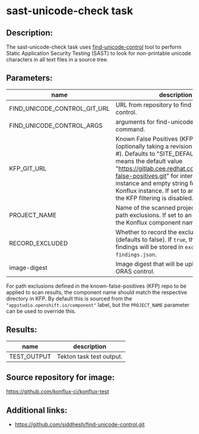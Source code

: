 # sast-unicode-check task

## Description:

The sast-unicode-check task uses [find-unicode-control](https://github.com/siddhesh/find-unicode-control.git) tool to perform Static Application Security Testing (SAST) to look for non-printable unicode characters in all text files in a source tree.

## Parameters:

| name                         | description                                                                                                                                   | Default Value                                                                                   | Required |
|------------------------------|-----------------------------------------------------------------------------------------------------------------------------------------------|-------------------------------------------------------------------------------------------------|----------|
| FIND_UNICODE_CONTROL_GIT_URL | URL from repository to find unicode control.                                                                                                  | "https://github.com/siddhesh/find-unicode-control.git#c2accbfbba7553a8bc1ebd97089ae08ad8347e58" | No       |
| FIND_UNICODE_CONTROL_ARGS    | arguments for find-unicode-control command.                                                                                                   | "-p bidi -v -d -t"                                                                              | No       |
| KFP_GIT_URL                  | Known False Positives (KFP) git URL (optionally taking a revision delimited by \#). Defaults to "SITE_DEFAULT", which means the default value "https://gitlab.cee.redhat.com/osh/known-false-positives.git" for internal Konflux instance and empty string for external Konflux instance. If set to an empty string, the KFP filtering is disabled.|SITE_DEFAULT|false|
| PROJECT_NAME                 | Name of the scanned project, used to find path exclusions. If set to an empty string, the Konflux component name will be used.                | ""                                                                                              | No       |
| RECORD_EXCLUDED              | Whether to record the excluded findings (defaults to false). If `true`, the the excluded findings will be stored in `excluded-findings.json`. | "false"                                                                                         | No       |
| image-digest | Image digest that will be uploaded with ORAS control.                                                                                                  | | YES                                                                                          | true       |

For path exclusions defined in the known-false-positives (KFP) repo to be applied to scan results, the component name should match the respective directory in KFP. By default this is sourced from the `"appstudio.openshift.io/component"` label, but the `PROJECT_NAME` parameter can be used to override this.

## Results:

| name          | description                              |
|---------------|------------------------------------------|
| TEST_OUTPUT   | Tekton task test output.                 |

## Source repository for image:

<https://github.com/konflux-ci/konflux-test>

## Additional links:

* <https://github.com/siddhesh/find-unicode-control.git>
